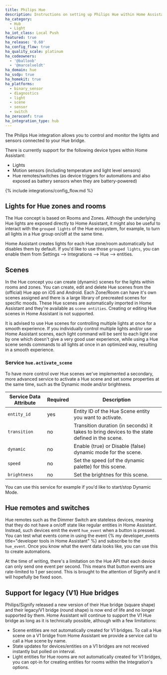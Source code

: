 ```yaml
---
title: Philips Hue
description: Instructions on setting up Philips Hue within Home Assistant.
ha_category:
  - Hub
  - Light
ha_iot_class: Local Push
featured: true
ha_release: '0.60'
ha_config_flow: true
ha_quality_scale: platinum
ha_codeowners:
  - '@balloob'
  - '@marcelveldt'
ha_domain: hue
ha_ssdp: true
ha_homekit: true
ha_platforms:
  - binary_sensor
  - diagnostics
  - light
  - scene
  - sensor
  - switch
ha_zeroconf: true
ha_integration_type: hub
---
```


The Philips Hue integration allows you to control and monitor the lights and sensors connected to your Hue bridge.

There is currently support for the following device types within Home Assistant:

- Lights
- Motion sensors (including temperature and light level sensors)
- Hue remotes/switches (as device triggers for automations and also exposed as battery sensors when they are battery-powered)

{% include integrations/config_flow.md %}

## Lights for Hue zones and rooms

The Hue concept is based on Rooms and Zones. Although the underlying Hue lights are exposed directly to Home Assistant, it might also be useful to interact with the `grouped lights` of the Hue ecosystem, for example, to turn all lights in a Hue group on/off at the same time.

Home Assistant creates lights for each Hue zone/room automatically but disables them by default.
If you'd like to use those `grouped lights`, you can enable them from Settings --> Integrations --> Hue --> entities.

## Scenes

In the Hue concept you can create (dynamic) scenes for the lights within rooms and zones. You can create, edit and delete Hue scenes from the (official) Hue app on iOS and Android. Each Zone/Room can have it's own scenes assigned and there is a large library of precreated scenes for specific moods. These Hue scenes are automatically imported in Home Assistant and they're available as `scene entities`. Creating or editing Hue scenes in Home Assistant is not supported.

It is advised to use Hue scenes for controlling multiple lights at once for a smooth experience. If you individually control multiple lights and/or use Home Assistant scenes, each light command will be sent to each light one by one which doesn't give a very good user experience, while using a Hue scene sends commands to all lights at once in an optimized way, resulting in a smooth experience.

### Service `hue.activate_scene`

To have more control over Hue scenes we've implemented a secondary, more advanced service to activate a Hue scene and set some properties at the same time, such as the Dynamic mode and/or brightness.

| Service Data Attribute | Required | Description                                                                                   |
| ---------------------- | -------- | --------------------------------------------------------------------------------------------- |
| `entity_id`            | yes      | Entity ID of the Hue Scene entity you want to activate.                                       |
| `transition`           | no       | Transition duration (in seconds) it takes to bring devices to the state defined in the scene. |
| `dynamic`              | no       | Enable (true) or Disable (false) dynamic mode for the scene.                                  |
| `speed`                | no       | Set the speed (of the dynamic palette) for this scene.                                        |
| `brightness`           | no       | Set the brightnes for this scene.                                                             |

You can use this service for example if you'd like to start/stop Dynamic Mode.

## Hue remotes and switches

Hue remotes such as the Dimmer Switch are stateless devices, meaning that they do not have a on/off state like regular entities in Home Assistant. Instead, such devices emit the event `hue_event` when a button is pressed. You can test what events come in using the event {% my developer_events title="developer tools in Home Assistant" %} and subscribe to the `hue_event`. Once you know what the event data looks like, you can use this to create automations.

<div class='note warning'>

At the time of writing, there's a limitation on the Hue API that each device can only send one event per second. This means that button events are rate-limited to 1 per second. This is brought to the attention of Signify and it will hopefully be fixed soon.

</div>

## Support for legacy (V1) Hue bridges

Philips/Signify released a new version of their Hue bridge (square shape) and their legacy/V1 bridge (round shape) is now end of life and no longer supported by them. Home Assistant will continue to support the V1 Hue bridge as long as it is technically possible, although with a few limitations:

- Scene entities are not automatically created for V1 bridges. To call a Hue scene on a V1 bridge from Home Assistant we provide a service call to call a Hue scene by name.
- State updates for devices/entities on a V1 bridges are not received instantly but polled on interval.
- Light entities for Hue rooms are not automatically created for V1 bridges, you can opt-in for creating entities for rooms within the Integration's options.
